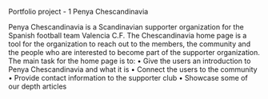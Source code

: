Portfolio project - 1 
Penya Chescandinavia

Penya Chescandinavia is a Scandinavian supporter organization for the Spanish football team Valencia C.F. The Chescandinavia home page is a tool for the organization to reach out to the members, the community and the people who are interested to become part of the supporter organization. 
The main task for the home page is to:
•	Give the users an introduction to Penya Chescandinavia and what it is
•	Connect the users to the community
•	Provide contact information to the supporter club
•	Showcase some of our depth articles
